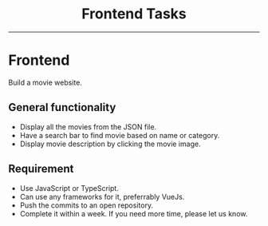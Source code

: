 <h1 align="center">Frontend Tasks</h1>

---

# Frontend

Build a movie website.

## General functionality

* Display all the movies from the JSON file.
* Have a search bar to find movie based on name or category.
* Display movie description by clicking the movie image.

## Requirement

* Use JavaScript or TypeScript.
* Can use any frameworks for it, preferrably VueJs.
* Push the commits to an open repository.
* Complete it within a week. If you need more time, please let us know.
